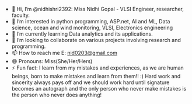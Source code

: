 - 👋 Hi, I’m @nidhishri2392: Miss Nidhi Gopal - VLSI Engineer, researcher, faculty.
- 👀 I’m interested in python programming, ASP.net, AI and ML, Data science, ocean and wind monitoring, VLSI, Electronics engineering
- 🌱 I’m currently learning Data analytics and its applications.
- 💞️ I’m looking to collaborate on various projects involving research and programming.
- 📫 How to reach me E: nid0203@gmail.com
- 😄 Pronouns: Miss(She/Her/Hers)
- ⚡ Fun fact: I learn from my mistakes and experiences, as we are human beings, born to make mistakes and learn from them!! :) Hard work and sincerity always pays off and we should work hard until signature becomes an autograph and the only person who never make mistakes is the person who never does anything!

<!---
nidhishri2392/nidhishri2392 is a ✨ special ✨ repository because its `README.md` (this file) appears on your GitHub profile.
You can click the Preview link to take a look at your changes.
--->
